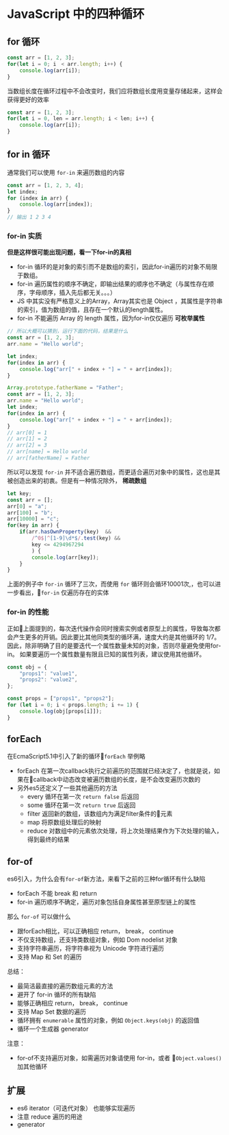# JavaScript 中的四种循环

## for 循环
```js
const arr = [1, 2, 3];
for(let i = 0; i　< arr.length; i++) {
    console.log(arr[i]);
}
```

当数组长度在循环过程中不会改变时，我们应将数组长度用变量存储起来，这样会获得更好的效率
```js
const arr = [1, 2, 3];
for(let i = 0, len = arr.length; i < len; i++) {
    console.log(arr[i]);
}
```

## for in 循环
通常我们可以使用 `for-in` 来遍历数组的内容
```js
const arr = [1, 2, 3, 4];
let index;
for (index in arr) {
    console.log(arr[index]);
}
// 输出 1 2 3 4
```

### for-in 实质
__但是这样很可能出现问题，看一下for-in的真相__

- for-in 循环的是对象的索引而不是数组的索引，因此for-in遍历的对象不局限于数组。
- for-in 遍历属性的顺序不确定，即输出结果的顺序也不确定（与属性存在顺序，字母顺序，插入先后都无关。。。）
- JS 中其实没有严格意义上的Array，Array其实也是 Object ，其属性是字符串的索引，值为数组的值，且存在一个默认的length属性。
- for-in 不能遍历 Array 的 length 属性，因为for-in仅仅遍历 __可枚举属性__

```js
// 所以大概可以猜到，运行下面的代码，结果是什么
const arr = [1, 2, 3];
arr.name = "Hello world";

let index;
for(index in arr) {
    console.log("arr[" + index + "] = " + arr[index]);
}
```

```js
Array.prototype.fatherName = "Father";
const arr = [1, 2, 3];
arr.name = "Hello world";
let index;
for(index in arr) {
    console.log("arr[" + index + "] = " + arr[index]);
}
// arr[0] = 1
// arr[1] = 2
// arr[2] = 3
// arr[name] = Hello world
// arr[fatherName] = Father
```

所以可以发现 `for-in` 并不适合遍历数组，而更适合遍历对象中的属性，这也是其被创造出来的初衷。但是有一种情况除外， __稀疏数组__

```js
let key;
const arr = [];
arr[0] = "a";
arr[100] = "b";
arr[10000] = "c";
for(key in arr) {
    if(arr.hasOwnProperty(key)  &&    
        /^0$|^[1-9]\d*$/.test(key) &&    
        key <= 4294967294               
        ) {
        console.log(arr[key]);
    }
}
```
上面的例子中 `for-in` 循环了三次，而使用 `for` 循环则会循环10001次,，也可以进一步看出，`for-in` 仅遍历存在的实体

### for-in 的性能
正如上面提到的，每次迭代操作会同时搜索实例或者原型上的属性，导致每次都会产生更多的开销。因此要比其他同类型的循环满，速度大约是其他循环的 1/7。因此，除非明确了目的是要迭代一个属性数量未知的对象，否则尽量避免使用for-in。
如果要遍历一个属性数量有限且已知的属性列表，建议使用其他循环。

```js
const obj = {
    "props1": "value1",
    "props2": "value2",
};

const props = ["props1", "props2"];
for (let i = 0; i < props.length; i += 1) {
    console.log(obj[props[i]]);
}
```

## forEach
在EcmaScript5.1中引入了新的循环`forEach`
举例略
- forEach 在第一次callback执行之前遍历的范围就已经决定了，也就是说，如果在callback中动态改变被遍历数组的长度，是不会改变遍历次数的
- 另外es5还定义了一些其他遍历的方法
    - every 循环在第一次 `return false` 后返回
    - some 循环在第一次 `return true` 后返回
    - filter 返回新的数组，该数组内为满足filter条件的元素
    - map 将原数组处理后的映射
    - reduce 对数组中的元素依次处理，将上次处理结果作为下次处理的输入，得到最终的结果

## for-of
es6引入，为什么会有`for-of`新方法，来看下之前的三种for循环有什么缺陷
- forEach 不能 break 和 return
- for-in 遍历顺序不确定，遍历对象包括自身属性甚至原型链上的属性

那么 `for-of` 可以做什么
- 跟forEach相比，可以正确相应 return， break， continue
- 不仅支持数组，还支持类数组对象，例如 Dom nodelist 对象
- 支持字符串遍历，将字符串视为 Unicode 字符进行遍历
- 支持 Map 和 Set 的遍历

总结：
- 最简洁最直接的遍历数组元素的方法
- 避开了 for-in 循环的所有缺陷
- 能够正确相应 return， break， continue
- 支持 Map Set 数据的遍历
- 循环拥有 `enumerable` 属性的对象，例如 `Object.keys(obj)` 的返回值
- 循环一个生成器 generator

注意：
- for-of不支持遍历对象，如需遍历对象请使用 for-in，或者 `Object.values()` 加其他循环


## 扩展
- es6 iterator（可迭代对象） 也能够实现遍历
- 注意 reduce 遍历的用途
- generator